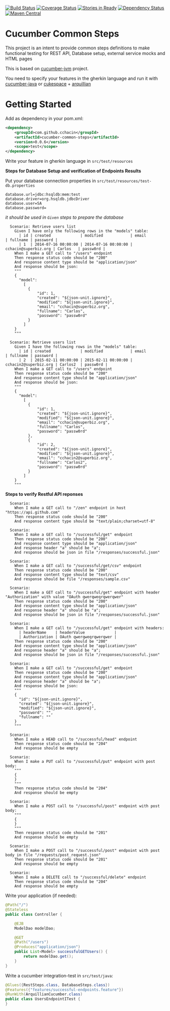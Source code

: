 [![Build Status](https://travis-ci.org/cchacin/cucumber-common-steps.svg?branch=master)](https://travis-ci.org/cchacin/cucumber-common-steps.svg?branch=master)
[![Coverage Status](https://img.shields.io/coveralls/cchacin/cucumber-common-steps.svg)](https://coveralls.io/r/cchacin/cucumber-common-steps?branch=master)
[![Stories in Ready](https://badge.waffle.io/cchacin/cucumber-common-steps.svg?label=ready&title=Ready)](http://waffle.io/cchacin/cucumber-common-steps)
[![Dependency Status](https://www.versioneye.com/user/projects/5407630bccc023c90d000098/badge.svg)](https://www.versioneye.com/user/projects/5407630bccc023c90d000098)
[![Maven Central](https://maven-badges.herokuapp.com/maven-central/com.github.cchacin/cucumber-common-steps/badge.svg)](https://maven-badges.herokuapp.com/maven-central/com.github.cchacin/cucumber-common-steps)

Cucumber Common Steps
=====================

This project is an intent to provide common steps definitions to make functional testing for REST API, Database setup, external service mocks and HTML pages

This is based on [cucumber-jvm](https://github.com/cucumber/cucumber-jvm) project.

You need to specify your features in the gherkin language and run it with [cucumber-java](https://github.com/cucumber/cucumber-java-skeleton) or [cukespace](https://github.com/cukespace/cukespace) + [arquillian](http://arquillian.org/)


Getting Started
===============

Add as dependency in your pom.xml:

```xml
<dependency>
    <groupId>com.github.cchacin</groupId>
    <artifactId>cucumber-common-steps</artifactId>
    <version>0.0.6</version>
    <scope>test</scope>
</dependency>
```

Write your feature in gherkin language in ```src/test/resources```


**Steps for Database Setup and verification of Endpoints Results**

Put your database connection properties in ```src/test/resources/test-db.properties```

```properties
database.url=jdbc:hsqldb:mem:test
database.driver=org.hsqldb.jdbcDriver
database.user=SA
database.password=
```

*it should be used in ```Given``` steps to prepare the database*

```gherkin
  Scenario: Retrieve users list
    Given I have only the following rows in the "models" table:
      | id | created             | modified            | email                | fullname | password |
      | 1  | 2014-07-16 00:00:00 | 2014-07-16 00:00:00 | cchacin@superbiz.org | Carlos   | passw0rd |
    When I make a GET call to "/users" endpoint
    Then response status code should be "200"
    And response content type should be "application/json"
    And response should be json:
    """
    {
      "model":
        [
          {
              "id": 1,
              "created": "${json-unit.ignore}",
              "modified": "${json-unit.ignore}",
              "email": "cchacin@superbiz.org",
              "fullname": "Carlos",
              "password": "passw0rd"
          }
        ]
    }
    """

  Scenario: Retrieve users list
    Given I have the following rows in the "models" table:
      | id | created             | modified            | email                 | fullname | password |
      | 2  | 2015-02-11 00:00:00 | 2015-02-11 00:00:00 | cchacin2@superbiz.org | Carlos2  | passw0rd |
    When I make a GET call to "/users" endpoint
    Then response status code should be "200"
    And response content type should be "application/json"
    And response should be json:
    """
    {
      "model":
        [
          {
              "id": 1,
              "created": "${json-unit.ignore}",
              "modified": "${json-unit.ignore}",
              "email": "cchacin@superbiz.org",
              "fullname": "Carlos",
              "password": "passw0rd"
          },
          {
              "id": 2,
              "created": "${json-unit.ignore}",
              "modified": "${json-unit.ignore}",
              "email": "cchacin2@superbiz.org",
              "fullname": "Carlos2",
              "password": "passw0rd"
          }
        ]
    }
    """
```

**Steps to verify Restful API reponses**

```gherkin
  Scenario:
    When I make a GET call to "/zen" endpoint in host "https://api.github.com"
    Then response status code should be "200"
    And response content type should be "text/plain;charset=utf-8"

  Scenario:
    When I make a GET call to "/successful/get" endpoint
    Then response status code should be "200"
    And response content type should be "application/json"
    And response header "a" should be "a";
    And response should be json in file "/responses/successful.json"

  Scenario:
    When I make a GET call to "/successful/get/csv" endpoint
    Then response status code should be "200"
    And response content type should be "text/csv"
    And response should be file "/responses/sample.csv"

  Scenario:
    When I make a GET call to "/successful/get" endpoint with header "Authorization" with value "OAuth qwerqweqrqwerqwer"
    Then response status code should be "200"
    And response content type should be "application/json"
    And response header "a" should be "a";
    And response should be json in file "/responses/successful.json"

  Scenario:
    When I make a GET call to "/successful/get" endpoint with headers:
      | headerName    | headerValue             |
      | Authorization | OAuth qwerqweqrqwerqwer |
    Then response status code should be "200"
    And response content type should be "application/json"
    And response header "a" should be "a";
    And response should be json in file "/responses/successful.json"

  Scenario:
    When I make a GET call to "/successful/get" endpoint
    Then response status code should be "200"
    And response content type should be "application/json"
    And response header "a" should be "a";
    And response should be json:
    """
    {
      "id": "${json-unit.ignore}",
      "created": "${json-unit.ignore}",
      "modified": "${json-unit.ignore}",
      "password": "",
      "fullname": ""
    }
    """
    
  Scenario:
    When I make a HEAD call to "/successful/head" endpoint
    Then response status code should be "204"
    And response should be empty

  Scenario:
    When I make a PUT call to "/successful/put" endpoint with post body:
    """
    {
    }
    """
    Then response status code should be "204"
    And response should be empty

  Scenario:
    When I make a POST call to "/successful/post" endpoint with post body:
    """
    {
    }
    """
    Then response status code should be "201"
    And response should be empty

  Scenario:
    When I make a POST call to "/successful/post" endpoint with post body in file "/requests/post_request.json"
    Then response status code should be "201"
    And response should be empty

  Scenario:
    When I make a DELETE call to "/successful/delete" endpoint
    Then response status code should be "204"
    And response should be empty
```

Write your application (if needed):

```java
@Path("/")
@Stateless
public class Controller {

    @EJB
    ModelDao modelDao;

    @GET
    @Path("/users")
    @Produces("application/json")
    public List<Model> successfulGETUsers() {
        return modelDao.get();
    }
}
```

Write a cucumber integration-test in ```src/test/java```:

```java
@Glues({RestSteps.class, DatabaseSteps.class})
@Features({"features/successful-endpoints.feature"})
@RunWith(ArquillianCucumber.class)
public class UsersEndpointITest {
}
```

